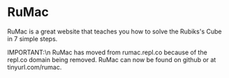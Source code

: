 # RuMac

RuMac is a great website that teaches you how to solve the Rubiks's Cube in 7 simple steps.

IMPORTANT:\n
  RuMac has moved from rumac.repl.co because of the repl.co domain being removed.  RuMac can now be found on github or at tinyurl.com/rumac.
